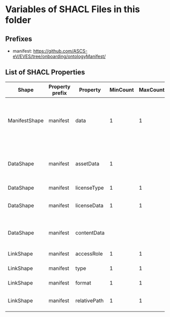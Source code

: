 # Variables of SHACL Files in this folder

## Prefixes

- manifest: <https://github.com/ASCS-eV/EVES/tree/onboarding/ontologyManifest/>

## List of SHACL Properties

| Shape | Property prefix | Property | MinCount | MaxCount | Description | Datatype/NodeKind | Filename |
| --- | --- | --- | --- | --- | --- | --- | --- |
| ManifestShape | manifest | data | 1 | 1 | Description of the content and filestructure of the uploaded asset.zip |  | manifest_shacl.ttl |
| DataShape | manifest | assetData | 1 |  | Reference to valuable data/asset as relativePath or link |  | manifest_shacl.ttl |
| DataShape | manifest | licenseType | 1 | 1 |  |  | manifest_shacl.ttl |
| DataShape | manifest | licenseData | 1 | 1 | link to licenseData as relativePath |  | manifest_shacl.ttl |
| DataShape | manifest | contentData |  |  | Reference to content data as relativePath |  | manifest_shacl.ttl |
| LinkShape | manifest | accessRole | 1 | 1 | Choose an accessRole. | <http://www.w3.org/2001/XMLSchema#string> | manifest_shacl.ttl |
| LinkShape | manifest | type | 1 | 1 | Choose type of link. | <http://www.w3.org/2001/XMLSchema#string> | manifest_shacl.ttl |
| LinkShape | manifest | format | 1 | 1 | Choose an format. | <http://www.w3.org/2001/XMLSchema#string> | manifest_shacl.ttl |
| LinkShape | manifest | relativePath | 1 | 1 | Enter link as URL or DID. | <http://www.w3.org/2001/XMLSchema#anyURI> | manifest_shacl.ttl |
